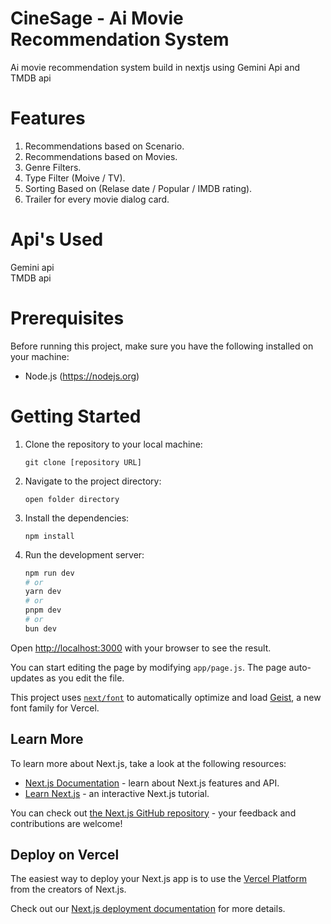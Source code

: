 # CineSage - Ai Movie Recommendation System
Ai movie recommendation system build in nextjs using Gemini Api and TMDB api

# Features
1. Recommendations based on Scenario.
2. Recommendations based on Movies.
3. Genre Filters.
4. Type Filter (Moive / TV).
5. Sorting Based on (Relase date / Popular / IMDB rating).
6. Trailer for every movie dialog card.

# Api's Used
Gemini api  
TMDB api


# Prerequisites

Before running this project, make sure you have the following installed on your machine:

- Node.js (https://nodejs.org)

# Getting Started
1. Clone the repository to your local machine:

    ```shell
    git clone [repository URL]
    ```

2. Navigate to the project directory:

    ```shell
    open folder directory
    ```

3. Install the dependencies:

    ```shell    
    npm install    
    ```
4. Run the development server:

    ```bash
    npm run dev
    # or
    yarn dev
    # or
    pnpm dev
    # or
    bun dev
    ```

Open [http://localhost:3000](http://localhost:3000) with your browser to see the result.

You can start editing the page by modifying `app/page.js`. The page auto-updates as you edit the file.

This project uses [`next/font`](https://nextjs.org/docs/app/building-your-application/optimizing/fonts) to automatically optimize and load [Geist](https://vercel.com/font), a new font family for Vercel.

## Learn More

To learn more about Next.js, take a look at the following resources:

- [Next.js Documentation](https://nextjs.org/docs) - learn about Next.js features and API.
- [Learn Next.js](https://nextjs.org/learn) - an interactive Next.js tutorial.

You can check out [the Next.js GitHub repository](https://github.com/vercel/next.js) - your feedback and contributions are welcome!

## Deploy on Vercel

The easiest way to deploy your Next.js app is to use the [Vercel Platform](https://vercel.com/new?utm_medium=default-template&filter=next.js&utm_source=create-next-app&utm_campaign=create-next-app-readme) from the creators of Next.js.

Check out our [Next.js deployment documentation](https://nextjs.org/docs/app/building-your-application/deploying) for more details.
